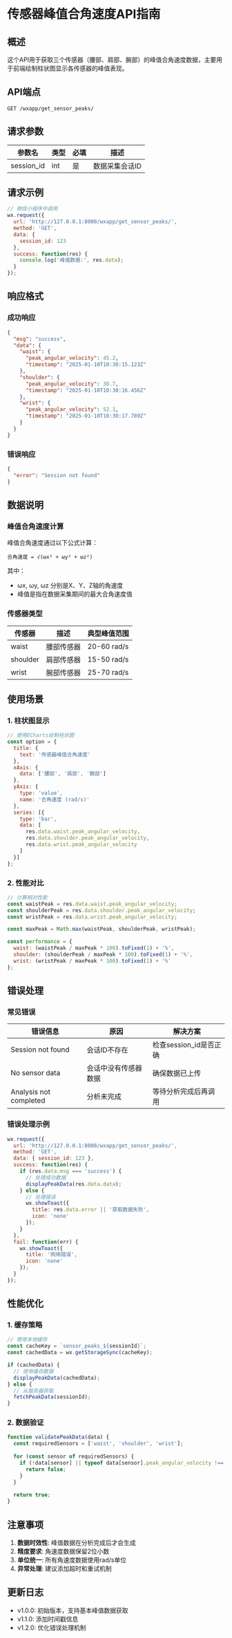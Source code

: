 # 传感器峰值合角速度API指南

## 概述

这个API用于获取三个传感器（腰部、肩部、腕部）的峰值合角速度数据，主要用于前端绘制柱状图显示各传感器的峰值表现。

## API端点

```
GET /wxapp/get_sensor_peaks/
```

## 请求参数

| 参数名 | 类型 | 必填 | 描述 |
|--------|------|------|------|
| session_id | int | 是 | 数据采集会话ID |

## 请求示例

```javascript
// 微信小程序中调用
wx.request({
  url: 'http://127.0.0.1:8000/wxapp/get_sensor_peaks/',
  method: 'GET',
  data: {
    session_id: 123
  },
  success: function(res) {
    console.log('峰值数据:', res.data);
  }
});
```

## 响应格式

### 成功响应

```json
{
  "msg": "success",
  "data": {
    "waist": {
      "peak_angular_velocity": 45.2,
      "timestamp": "2025-01-10T10:30:15.123Z"
    },
    "shoulder": {
      "peak_angular_velocity": 38.7,
      "timestamp": "2025-01-10T10:30:16.456Z"
    },
    "wrist": {
      "peak_angular_velocity": 52.1,
      "timestamp": "2025-01-10T10:30:17.789Z"
    }
  }
}
```

### 错误响应

```json
{
  "error": "Session not found"
}
```

## 数据说明

### 峰值合角速度计算

峰值合角速度通过以下公式计算：

```
合角速度 = √(ωx² + ωy² + ωz²)
```

其中：
- ωx, ωy, ωz 分别是X、Y、Z轴的角速度
- 峰值是指在数据采集期间的最大合角速度值

### 传感器类型

| 传感器 | 描述 | 典型峰值范围 |
|--------|------|-------------|
| waist | 腰部传感器 | 20-60 rad/s |
| shoulder | 肩部传感器 | 15-50 rad/s |
| wrist | 腕部传感器 | 25-70 rad/s |

## 使用场景

### 1. 柱状图显示

```javascript
// 使用ECharts绘制柱状图
const option = {
  title: {
    text: '传感器峰值合角速度'
  },
  xAxis: {
    data: ['腰部', '肩部', '腕部']
  },
  yAxis: {
    type: 'value',
    name: '合角速度 (rad/s)'
  },
  series: [{
    type: 'bar',
    data: [
      res.data.waist.peak_angular_velocity,
      res.data.shoulder.peak_angular_velocity,
      res.data.wrist.peak_angular_velocity
    ]
  }]
};
```

### 2. 性能对比

```javascript
// 计算相对性能
const waistPeak = res.data.waist.peak_angular_velocity;
const shoulderPeak = res.data.shoulder.peak_angular_velocity;
const wristPeak = res.data.wrist.peak_angular_velocity;

const maxPeak = Math.max(waistPeak, shoulderPeak, wristPeak);

const performance = {
  waist: (waistPeak / maxPeak * 100).toFixed(1) + '%',
  shoulder: (shoulderPeak / maxPeak * 100).toFixed(1) + '%',
  wrist: (wristPeak / maxPeak * 100).toFixed(1) + '%'
};
```

## 错误处理

### 常见错误

| 错误信息 | 原因 | 解决方案 |
|----------|------|----------|
| Session not found | 会话ID不存在 | 检查session_id是否正确 |
| No sensor data | 会话中没有传感器数据 | 确保数据已上传 |
| Analysis not completed | 分析未完成 | 等待分析完成后再调用 |

### 错误处理示例

```javascript
wx.request({
  url: 'http://127.0.0.1:8000/wxapp/get_sensor_peaks/',
  method: 'GET',
  data: { session_id: 123 },
  success: function(res) {
    if (res.data.msg === 'success') {
      // 处理成功数据
      displayPeakData(res.data.data);
    } else {
      // 处理错误
      wx.showToast({
        title: res.data.error || '获取数据失败',
        icon: 'none'
      });
    }
  },
  fail: function(err) {
    wx.showToast({
      title: '网络错误',
      icon: 'none'
    });
  }
});
```

## 性能优化

### 1. 缓存策略

```javascript
// 使用本地缓存
const cacheKey = `sensor_peaks_${sessionId}`;
const cachedData = wx.getStorageSync(cacheKey);

if (cachedData) {
  // 使用缓存数据
  displayPeakData(cachedData);
} else {
  // 从服务器获取
  fetchPeakData(sessionId);
}
```

### 2. 数据验证

```javascript
function validatePeakData(data) {
  const requiredSensors = ['waist', 'shoulder', 'wrist'];
  
  for (const sensor of requiredSensors) {
    if (!data[sensor] || typeof data[sensor].peak_angular_velocity !== 'number') {
      return false;
    }
  }
  
  return true;
}
```

## 注意事项

1. **数据时效性**: 峰值数据在分析完成后才会生成
2. **精度要求**: 角速度数据保留2位小数
3. **单位统一**: 所有角速度数据使用rad/s单位
4. **异常处理**: 建议添加超时和重试机制

## 更新日志

- v1.0.0: 初始版本，支持基本峰值数据获取
- v1.1.0: 添加时间戳信息
- v1.2.0: 优化错误处理机制
